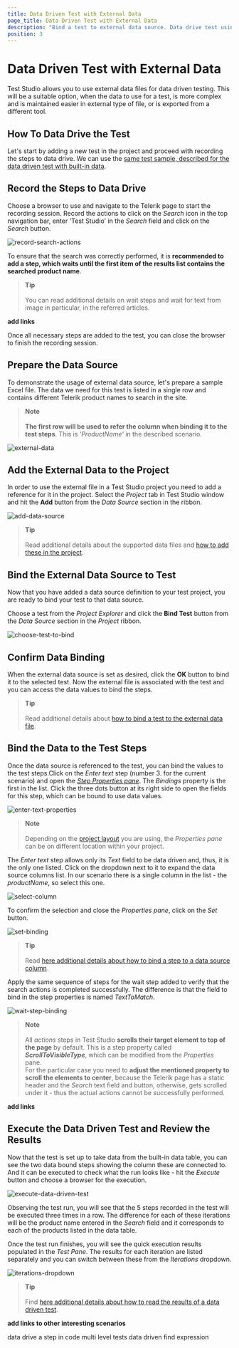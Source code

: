 ```yaml
---
title: Data Driven Test with External Data
page_title: Data Driven Test with External Data
description: "Bind a test to external data source. Data drive test using an excel sheet. Data drive test using XML file. Data drive test using database. Data drive test using SCV file. "
position: 3
---
```

# Data Driven Test with External Data

Test Studio allows you to use external data files for data driven testing. This will be a suitable option, when the data to use for a test, is more complex and is maintained easier in external type of file, or is exported from a different tool.

## How To Data Drive the Test

Let's start by adding a  new test in the project and proceed with recording the steps to data drive. We can use the <a href="/automated-tests/data-drive-test/local-data-driven-test" target="_blank">same test sample, described for the data driven test with built-in data</a>.

## Record the Steps to Data Drive

Choose a browser to use and navigate to the Telerik page to start the recording session. Record the actions to click on the _Search_ icon in the top navigation bar, enter 'Test Studio' in the _Search_ field and click on the _Search_ button.

![record-search-actions](/img/automated-tests/data-drive-test/local-data-driven-test/record-search-actions.png)

To ensure that the search was correctly performed, it is __recommended to add a step, which waits until the first item of the results list contains the searched product name__.

> __Tip__
><br>
><br>
> You can read additional details on wait steps and wait for text from image in particular, in the referred articles.

__add links__ 

Once all necessary steps are added to the test, you can close the browser to finish the recording session.

## Prepare the Data Source

To demonstrate the usage of external data source, let's prepare a sample Excel file. The data we need for this test is listed in a single row and contains different Telerik product names to search in the site.

> __Note__
><br>
><br>
__The first row will be used to refer the column when binding it to the test steps__. This is _'ProductName'_ in the described scenario.

![external-data](/img/automated-tests/data-drive-test/external-data-driven-test/external-data.png)

## Add the External Data to the Project

In order to use the external file in a Test Studio project you need to add a reference for it in the project. Select the _Project_ tab in Test Studio window and hit the __Add__ button from the _Data Source_ section in the ribbon.

![add-data-source](/img/automated-tests/data-drive-test/bind-test-data-source/add-data-source.png)

> __Tip__
><br>
><br>
> Read additional details about the supported data files and <a href="/features/data-driven-testing/add-data-source" target="_blank">how to add these in the project</a>.

## Bind the External Data Source to Test

Now that you have added a data source definition to your test project, you are ready to bind your test to that data source.

Choose a test from the _Project Explorer_ and click the __Bind Test__ button from the _Data Source_ section in the _Project_ ribbon.

![choose-test-to-bind](/img/automated-tests/data-drive-test/bind-test-data-source/choose-test-to-bind.png)

## Confirm Data Binding

When the external data source is set as desired, click the __OK__ button to bind it to the selected test. Now the external file is associated with the test and you can access the data values to bind the steps.

> __Tip__
><br>
><br>
> Read additional details about <a href="/features/data-driven-testing/bind-test-data-source" target="_blank">how to bind a test to the external data file</a>.

## Bind the Data to the Test Steps

Once the data source is referenced to the test, you can bind the values to the test steps.Click on the _Enter text_ step (number 3. for the current scenario) and open the <a href="/features/test-maintenance/test-step-properties" target="_blank">_Step Properties pane_</a>. The _Bindings_ property is the first in the list. Click the three dots button at its right side to open the fields for this step, which can be bound to use data values.

![enter-text-properties](/img/automated-tests/data-drive-test/local-data-driven-test/enter-text-properties.png)

> __Note__
><br>
><br>
> Depending on the <a href="/automated-tests/customize-project/custom-layout" target="_blank">project layout</a> you are using, the _Properties pane_ can be on different location within your project.

The _Enter text_ step allows only its _Text_ field to be data driven and, thus, it is the only one listed. Click on the dropdown next to it to expand the data source columns list. In our scenario there is a single column in the list - the _productName_, so select this one.

![select-column](/img/automated-tests/data-drive-test/local-data-driven-test/select-column.png)

To confirm the selection and close the _Properties pane_, click on the _Set_ button.

![set-binding](/img/automated-tests/data-drive-test/local-data-driven-test/set-binding.png)

> __Tip__
><br>
><br>
> Read <a href="/features/data-driven-testing/attach-columns-input-values" target="_blank">here additional details about how to bind a step to a data source column</a>.

Apply the same sequence of steps for the wait step added to verify that the search actions is completed successfully. The difference is that the field to bind in the step properties is named _TextToMatch_.

![wait-step-binding](/img/automated-tests/data-drive-test/local-data-driven-test/wait-step-binding.png)

> __Note__
><br>
><br>
> All _actions_ steps in Test Studio __scrolls their target element to top of the page__ by default. This is a step property called ___ScrollToVisibleType___, which can be modified from the _Properties_ pane.
><br>
>For the particular case you need to __adjust the mentioned property to scroll the elements to center__, because the Telerik page has a static header and the _Search_ text field and button, otherwise, gets scrolled under it - thus the actual actions cannot be successfully performed.

__add links__ 

## Execute the Data Driven Test and Review the Results

Now that the test is set up to take data from the built-in data table, you can see the two data bound steps showing the column these are connected to. And it can be executed to check what the run looks like - hit the _Execute_ button and choose a browser for the execution.

![execute-data-driven-test](/img/automated-tests/data-drive-test/local-data-driven-test/execute-data-driven-test.png)

Observing the test run, you will see that the 5 steps recorded in the test will be executed three times in a row. The difference for each of these iterations will be the product name entered in the _Search_ field and it corresponds to each of the products listed in the data table.

Once the test run finishes, you will see the quick execution results populated in the _Test Pane_. The results for each iteration are listed separately and you can switch between these from the _Iterations_ dropdown.

![iterations-dropdown](/img/automated-tests/data-drive-test/local-data-driven-test/iterations-dropdown.png)

> __Tip__
><br>
><br>
> Find <a href="/automated-tests/data-drive-test/ddt-results#summary-results" target="_blank">here additional details about how to read the results of a data driven test</a>.

__add links to other interesting scenarios__ 

data drive a step in code
multi level tests
data driven find expression

[1]: /img/features/data-driven-testing/bind-test-data-source/fig1.png
[2]: /img/features/data-driven-testing/bind-test-data-source/fig2.png
[3]: /img/features/data-driven-testing/bind-test-data-source/fig3.png
[4]: /img/features/data-driven-testing/bind-test-data-source/fig4.png
[5]: /img/features/data-driven-testing/bind-test-data-source/fig5.png
[6]: /img/features/data-driven-testing/bind-test-data-source/fig6.png
[7]: /img/features/data-driven-testing/bind-test-data-source/fig7.png
[8]: /img/features/data-driven-testing/bind-test-data-source/fig8.png
